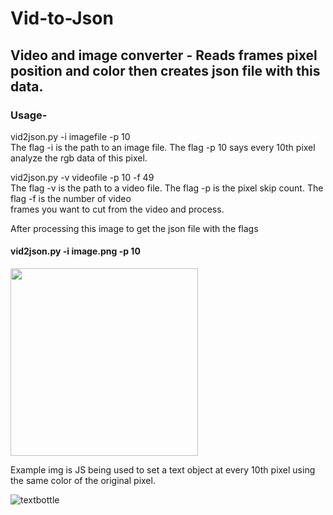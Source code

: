 # Vid-to-Json

## Video and image converter - Reads frames pixel position and color then creates json file with this data. 

### Usage-

  vid2json.py -i imagefile -p 10  
  The flag -i is the path to an image file. The flag -p 10 says every 10th pixel analyze the rgb data of this pixel.  
  
  vid2json.py -v videofile -p 10 -f 49   
  The flag -v is the path to a video file. The flag -p is the pixel skip count. The flag -f is the number of video  
  frames you want to cut from the video and process.










After processing this image to get the json file with the flags    
#### vid2json.py -i image.png -p 10  

<img src="![bottle](https://user-images.githubusercontent.com/43976537/55659548-32e20c80-57d0-11e9-86e2-255bea0f3abb.png)" width="300px">


 
Example img is JS being used to set a text object at every 10th pixel using the same color of the original pixel.  

![textbottle](https://user-images.githubusercontent.com/43976537/55659988-147d1080-57d2-11e9-9409-1a8edd5c7813.png)


  
